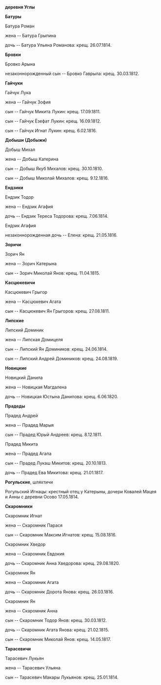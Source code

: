 **деревня Углы**

**Батуры**

Батура Роман

жена -- Батура Грыпина

дочь -- Батура Ульяна Романова: крещ. 26.07.1814.

**Бровки**

Бровко Арына

незаконнорожденный сын -- Бровко Гаврыла: крещ. 30.03.1812.

**Гайчуки**

Гайчук Лука

жена -- Гайчук Зофия

сын -- Гайчук Микита Лукин: крещ. 17.09.1811.

сын -- Гайчук Ёзефат Лукин: крещ. 16.09.1812.

сын -- Гайчук Игнат Лукин: крещ. 6.02.1816.

**Добыши (Добыжи)**

Добыш Михал

жена -- Добыш Катерина

сын -- Добыш Якуб Михалов: крещ. 30.10.1810.

сын -- Добыш Миколай Михалов: крещ. 9.12.1816.

**Ендзики**

Ендзик Тодор

жена -- Ендзик Агафия

дочь -- Ендзик Тереса Тодорова: крещ. 7.06.1814.

Ендзик Агафия

незаконнорожденная дочь -- Елена: крещ. 21.05.1816.

**Зоричи**

Зорич Ян

жена -- Зорич Катерына

сын -- Зорич Миколай Янов: крещ. 11.04.1815.

**Касцюкевичи**

Касцюкевич Грыгор

жена -- Касцюкевич Агата

сын -- Касцюкевич Ян Грыгоров: крещ. 27.08.1811.

**Липские**

Липский Доминик

жена -- Липская Домицеля

сын -- Липский Ян Домиников: крещ. 24.06.1814.

сын -- Липский Андрей Домиников: крещ. 24.08.1819.

**Новицкие**

Новицкий Данила

жена -- Новицкая Магдалена

дочь -- Новицкая Юстына Данилова: крещ. 6.06.1820.

**Прадеды**

Прадед Андрей

жена -- Прадед Марыя

сын -- Прадед Юрый Андреев: крещ. 8.12.1811.

Прадед Микита

жена -- Прадед Агапа

сын -- Прадед Лукаш Микитов: крещ. 20.10.1813.

дочь -- Прадед Ева Микитова: крещ. 21.01.1817.

**Рогульские**, шляхтичи

Рогульский Игнацы: крестный отец у Катерыны, дочери Ковалей Мацея и Анны
с деревни Осово 17.05.1814.

**Скаромники**

Скаромник Игнат

жена -- Скаромник Парася

сын -- Скаромник Максим Игнатов: крещ. 15.08.1816.

Скаромник Хведор

жена -- Скаромник Евдокия

дочь -- Скаромник Анна Хведорова: крещ. 29.08.1820.

Скаромник Ян

жена -- Скаромник Агата

дочь -- Скаромник Дорота Янова: крещ. 26.03.1816.

Скаромник Ян

жена -- Скаромник Анна

сын -- Скаромник Тодор Янов: крещ. 30.03.1812.

дочь -- Скаромник Агата Янова: крещ. 21.02.1815.

сын -- Скаромник Миколай Янов: крещ. 14.05.1817.

**Тарасевичи**

Тарасевич Лукьян

жена -- Тарасевич Ульяна

сын -- Тарасевич Макары Лукьянов: крещ. 25.01.1814.
